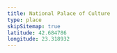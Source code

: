 ```yaml
---
title: National Palace of Culture
type: place
skipSitemap: true
latitude: 42.684786
longitude: 23.318932
---
```

